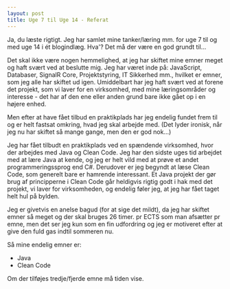 ```yaml
---
layout: post
title: Uge 7 til Uge 14 - Referat
---
```


Ja, du læste rigtigt. Jeg har samlet mine tanker/læring mm. for uge 7 til og med uge 14 i ét blogindlæg. Hva'? Det må der være en god grundt til...

Det skal ikke være nogen hemmelighed, at jeg har skiftet mine emner meget og haft svært ved at beslutte mig. 
Jeg har været inde på: JavaScript, Databaser, SignalR Core, Projektstyring, IT Sikkerhed mm., hvilket er emner, som jeg alle har skiftet ud igen.
Umiddelbart har jeg haft svært ved at forene det projekt, som vi laver for en virksomhed, med mine læringsområder og interesse - det har af den ene eller anden grund bare ikke gået op i en højere enhed.

Men efter at have fået tilbud en praktikplads har jeg endelig fundet frem til og er helt fastsat omkring, hvad jeg skal arbejde med. (Det lyder ironisk, når jeg nu har skiftet så mange gange, men den er god nok...)

Jeg har fået tilbudt en praktikplads ved en spændende virksomhed, hvor der arbejdes med Java og Clean Code. Jeg har den sidste uges tid arbejdet med at lære Java at kende, og jeg er helt vild med at prøve et andet programmeringssprog end C#.
Derudover er jeg begyndt at læse Clean Code, som generelt bare er hamrende interessant. Et Java projekt der gør brug af principperne i Clean Code går heldigvis rigtig godt i hak med det projekt, vi laver for virksomheden, og endelig føler jeg, at jeg har fået taget helt hul på bylden.

Jeg er givetvis en anelse bagud (for at sige det mildt), da jeg har skiftet emner så meget og der skal bruges 26 timer. pr ECTS som man afsætter pr emne, men det ser jeg kun som en fin udfordring og jeg er motiveret efter at give den fuld gas indtil sommeren nu.

Så mine endelig emner er:
- Java
- Clean Code

Om der tilføjes tredje/fjerde emne må tiden vise.

